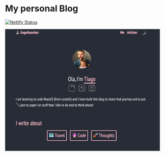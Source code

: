 # My personal Blog

[![Netlify Status](https://api.netlify.com/api/v1/badges/5debc06c-1d8c-45db-b097-4dbf94ec3885/deploy-status)](https://app.netlify.com/sites/tiagosanchez/deploys)

![blog](./src/images/blog.png)